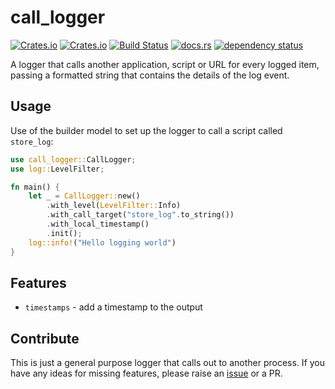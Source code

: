 <!-- markdownlint-configure-file {
  "MD033": false,
  "MD041": false
} -->

# call_logger

[![Crates.io](https://img.shields.io/crates/l/call_logger)](https://github.com/a1ecbr0wn/call_logger/blob/main/LICENSE) [![Crates.io](https://img.shields.io/crates/v/call_logger)](https://crates.io/crates/call_logger) [![Build Status](https://github.com/a1ecbr0wn/call_logger/workflows/CI%20Build/badge.svg)](https://github.com/a1ecbr0wn/call_logger/actions/workflows/build.yml) [![docs.rs](https://img.shields.io/docsrs/call_logger)](https://docs.rs/call_logger) [![dependency status](https://deps.rs/repo/github/a1ecbr0wn/call_logger/status.svg)](https://deps.rs/repo/github/a1ecbr0wn/call_logger)

A logger that calls another application, script or URL for every logged item, passing a formatted string that contains
the details of the log event.

## Usage

Use of the builder model to set up the logger to call a script called `store_log`:

``` rust
use call_logger::CallLogger;
use log::LevelFilter;

fn main() {
    let _ = CallLogger::new()
        .with_level(LevelFilter::Info)
        .with_call_target("store_log".to_string())
        .with_local_timestamp()
        .init();
    log::info!("Hello logging world")
}
```

## Features

- `timestamps` - add a timestamp to the output

## Contribute

This is just a general purpose logger that calls out to another process.  If you have any ideas for missing features,
please raise an [issue](https://github.com/a1ecbr0wn/call_logger/issues) or a PR.
